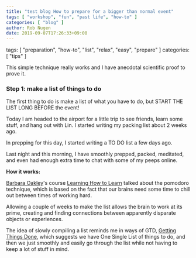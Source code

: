 ```yaml
---
title: "test blog How to prepare for a bigger than normal event"
tags: [ "workshop", "fun", "past life", "how-to" ]
categories: [ "blog" ]
author: Rob Nugen
date: 2019-09-07T17:26:33+09:00
---
```



tags: [ "preparation", "how-to", "list", "relax", "easy", "prepare" ]
categories: [ "tips" ]

This simple technique really works and
I have anecdotal scientific proof to prove it.

### Step 1: make a list of things to do

The first thing to do is make a list of what you have to do, but START
THE LIST LONG BEFORE the event!

Today I am headed to the airport for a little trip to see friends,
learn some stuff, and hang out with Lin.  I started writing my packing
list about 2 weeks ago.

In prepping for this day, I started writing a TO DO list a few days
ago.

Last night and this morning, I have smoothly prepped, packed,
meditated, and even had enough extra time to chat with some of my
peeps online.

<b>How it works:</b>

[Barbara Oakley](https://barbaraoakley.com/)'s course [Learning How to Learn](https://www.coursera.org/learn/learning-how-to-learn/) talked about the
pomodoro technique, which is based on the fact that our brains need
some time to chill out between times of working hard.

Allowing a couple of weeks to make the list allows the brain to work
at its prime, creating and finding connections between apparently
disparate objects or experiences.

The idea of slowly compiling a list reminds me in ways of GTD, [Getting
Things Done](https://gettingthingsdone.com/), which suggests we have One Single List of things to do,
and then we just smoothly and easily go through the list while not
having to keep a lot of stuff in mind.
